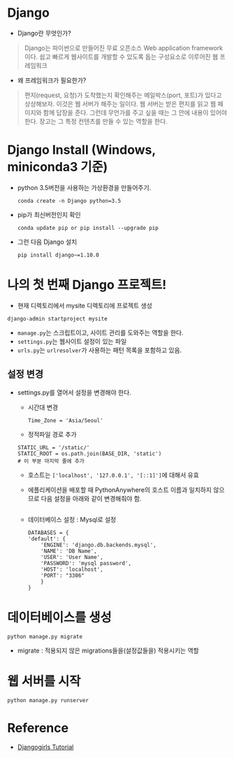 # Django

* Django란 무엇인가?
> Django는 파이썬으로 만들어진 무료 오픈소스 Web application framework이다.
쉽고 빠르게 웹사이트를 개발할 수 있도록 돕는 구성요소로 이루어진 웹 프레임워크

* 왜 프레임워크가 필요한가?
> 편지(request, 요청)가 도착했는지 확인해주는 메일박스(port, 포트)가 있다고 상상해보자.
이것은 웹 서버가 해주는 일이다. 웹 서버는 받은 편지를 읽고 웹 페이지와 함께 답장을 준다.
그런데 무언가를 주고 싶을 때는 그 안에 내용이 있어야 한다. 장고는 그 특정 컨텐츠를
만들 수 있는 역할을 한다.

# Django Install (Windows, miniconda3 기준)

- python 3.5버전을 사용하는 가상환경을 만들어주기.

  ```conda create -n Django python=3.5```
- pip가 최신버전인지 확인

  ```conda update pip or pip install --upgrade pip```
  
- 그런 다음 Django 설치

  ```pip install django~=1.10.0```


# 나의 첫 번째 Django 프로젝트!
  - 현재 디렉토리에서 mysite 디렉토리에 프로젝트 생성

  ```django-admin startproject mysite```

  - ```manage.py```는 스크립트이고, 사이트 관리를 도와주는 역할을 한다.
  - ```settings.py```는 웹사이트 설정이 있는 파일
  - ```urls.py```는 ```urlresolver```가 사용하는 패턴 목록을 포함하고 있음.

  ## 설정 변경
  - settings.py를 열어서 설정을 변경해야 한다.

    - 시간대 변경

      ```Time_Zone = 'Asia/Seoul'```

    - 정적파일 경로 추가
    ```
    STATIC_URL = '/static/'
    STATIC_ROOT = os.path.join(BASE_DIR, 'static')
    # 이 부분 마지막 줄에 추가
    ```
    - 호스트는 ```['localhost', '127.0.0.1', '[::1]']```에 대해서 유효
    - 에플리케이션을 배포할 때 PythonAnywhere의 호스트 이름과 일치하지 않으므로
      다음 설정을 아래와 같이 변경해줘야 함.

      ```ALLOWED_HOSTS = ['127.0.0.1', '.pythonanywhere.com']
      ```

    - 데이터베이스 설정 : Mysql로 설정

      ```
      DATABASES = {
      'default': {
          'ENGINE': 'django.db.backends.mysql',
          'NAME': 'DB Name',
          'USER': 'User Name',
          'PASSWORD': 'mysql password',
          'HOST': 'localhost',
          'PORT': "3306"
          }
      }
      ```

# 데이터베이스를 생성

  ```python manage.py migrate```

  * migrate : 적용되지 않은 migrations들을(설정값들을) 적용시키는 역할

# 웹 서버를 시작
  ```python manage.py runserver```



# Reference
- [Djangogirls Tutorial](http://tutorial.djangogirls.org/ko/django/)
